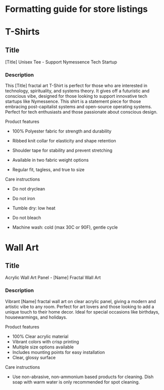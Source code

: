 # Formatting guide for store listings

# T-Shirts

## Title

[Title] Unisex Tee - Support Nymessence Tech Startup

### Description

This [Title] fractal art T-Shirt is perfect for those who are interested in technology, spirituality, and systems theory. It gives off a futuristic and conscious vibe, designed for those looking to support innovative tech startups like Nymessence. This shirt is a statement piece for those embracing post-capitalist systems and open-source operating systems. Perfect for tech enthusiasts and those passionate about conscious design.

 

Product features

- 100% Polyester fabric for strength and durability

- Ribbed knit collar for elasticity and shape retention

- Shoulder tape for stability and prevent stretching

- Available in two fabric weight options

- Regular fit, tagless, and true to size

 

Care instructions

- Do not dryclean

- Do not iron

- Tumble dry: low heat

- Do not bleach

- Machine wash: cold (max 30C or 90F), gentle cycle

# Wall Art

## Title

Acrylic Wall Art Panel - [Name] Fractal Wall Art

### Description

Vibrant [Name] fractal wall art on clear acrylic panel, giving a modern and artistic vibe to any room. Perfect for art lovers and those looking to add a unique touch to their home decor. Ideal for special occasions like birthdays, housewarmings, and holidays.

Product features
- 100% Clear acrylic material
- Vibrant colors with crisp printing
- Multiple size options available
- Includes mounting points for easy installation
- Clear, glossy surface

Care instructions
- Use non-abrasive, non-ammonium based products for cleaning. Dish soap with warm water is only recommended for spot cleaning.
